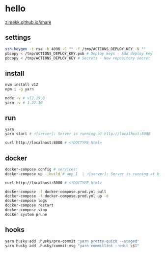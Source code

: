 # hello

[zimekk.github.io/share](https://zimekk.github.io/share)

## settings

```sh
ssh-keygen -t rsa -b 4096 -C "" -f /tmp/ACTIONS_DEPLOY_KEY -N ""
pbcopy < /tmp/ACTIONS_DEPLOY_KEY.pub # Deploy keys - Add deploy key
pbcopy < /tmp/ACTIONS_DEPLOY_KEY # Secrets - New repository secret
```

## install

```sh
nvm install v12
npm i -g yarn
```

```sh
node -v # v12.19.0
yarn -v # 1.22.10
```

## run

```sh
yarn
yarn start # ⚡️[server]: Server is running at http://localhost:8080
```

```sh
curl http://localhost:8080 # <!DOCTYPE html>
```

## docker

```sh
docker-compose config # services:
docker-compose up --build # app_1  | ⚡️[server]: Server is running at http://localhost:8080
```

```sh
curl http://localhost:8080 # <!DOCTYPE html>
```

```sh
docker-compose -f docker-compose.prod.yml pull
docker-compose -f docker-compose.prod.yml up -d
docker-compose logs
docker-compose restart
docker-compose stop
docker system prune
```

## hooks

```sh
yarn husky add .husky/pre-commit "yarn pretty-quick --staged"
yarn husky add .husky/commit-msg "yarn commitlint --edit \$1"
```
